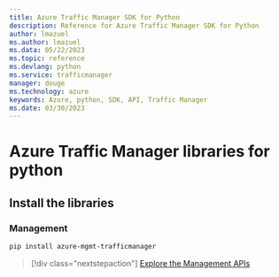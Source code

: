 ```yaml
---
title: Azure Traffic Manager SDK for Python
description: Reference for Azure Traffic Manager SDK for Python
author: lmazuel
ms.author: lmazuel
ms.data: 05/22/2023
ms.topic: reference
ms.devlang: python
ms.service: trafficmanager
manager: douge
ms.technology: azure
keywords: Azure, python, SDK, API, Traffic Manager
ms.date: 03/30/2023
---
```

# Azure Traffic Manager libraries for python

## Install the libraries

### Management

```bash
pip install azure-mgmt-trafficmanager
```

> [!div class="nextstepaction"]
> [Explore the Management APIs](/python/api/overview/azure/trafficmanager/management)